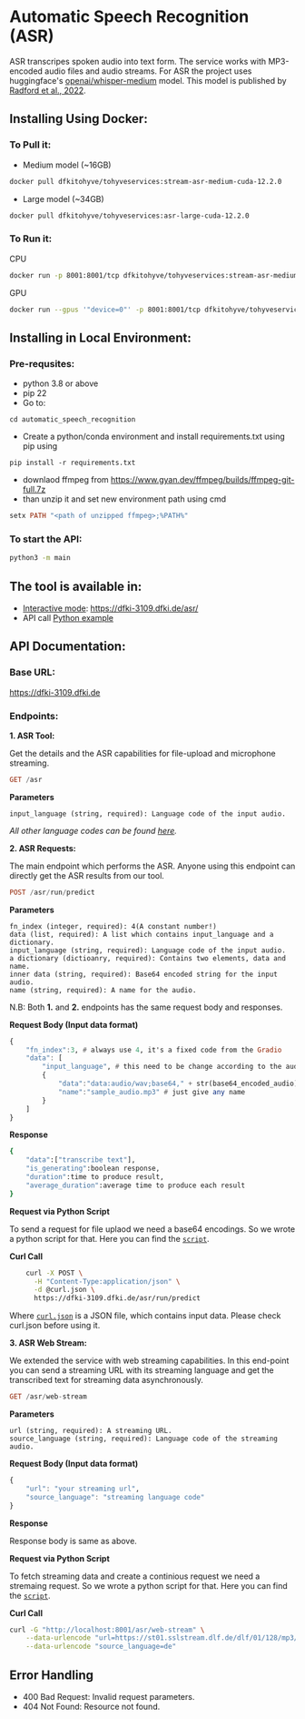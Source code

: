 # Automatic Speech Recognition (ASR)
ASR transcripes spoken audio into text form. The service works with MP3-encoded audio files and audio streams. For ASR the project uses huggingface's [openai/whisper-medium](https://huggingface.co/openai/whisper-medium) model. This model is published by [Radford et al., 2022](https://arxiv.org/abs/2212.04356).

## Installing Using Docker:
### To Pull it: 

* Medium model (~16GB)
```bash
docker pull dfkitohyve/tohyveservices:stream-asr-medium-cuda-12.2.0
```
* Large model (~34GB)
```bash
docker pull dfkitohyve/tohyveservices:asr-large-cuda-12.2.0
```

### To Run it: 

CPU
```bash
docker run -p 8001:8001/tcp dfkitohyve/tohyveservices:stream-asr-medium-cuda-12.2.0
```

GPU
```bash
docker run --gpus '"device=0"' -p 8001:8001/tcp dfkitohyve/tohyveservices:stream-asr-medium-cuda-12.2.0
```




## Installing in Local Environment:
### Pre-requsites:
* python 3.8 or above
* pip 22
* Go to:
```
cd automatic_speech_recognition
```
* Create a python/conda environment and install requirements.txt using pip using 
```
pip install -r requirements.txt
```

* downlaod ffmpeg from https://www.gyan.dev/ffmpeg/builds/ffmpeg-git-full.7z
* than  unzip it and set new environment path using cmd
```hs
setx PATH "<path of unzipped ffmpeg>;%PATH%"
``` 

### To start the API:
```bash
python3 -m main
```
## The tool is available in:
* <u>Interactive mode</u>:  https://dfki-3109.dfki.de/asr/
* API call [Python example](https://github.com/DFKI-NLP/tohyve-services/blob/master/automatic_speech_recognition/request_example.py)

## API Documentation:

### Base URL:
https://dfki-3109.dfki.de

### Endpoints:
**1. ASR Tool:**

Get the details and the ASR capabilities for file-upload and microphone streaming.

```hs
GET /asr
```

**Parameters**

```
input_language (string, required): Language code of the input audio.
```
*All other language codes can be found [here](https://dfki-3109.dfki.de/asr/).*


**2. ASR Requests:**

The main endpoint which performs the ASR. Anyone using this endpoint can directly get the ASR results from our tool.

```hs
POST /asr/run/predict
```

**Parameters**

```
fn_index (integer, required): 4(A constant number!) 
data (list, required): A list which contains input_language and a dictionary. 
input_language (string, required): Language code of the input audio.
a dictionary (dictioanry, required): Contains two elements, data and name.
inner data (string, required): Base64 encoded string for the input audio.
name (string, required): A name for the audio.
```

N.B: Both **1.** and **2.** endpoints has the same request body and responses. 

**Request Body (Input data format)**
```hs
{
    "fn_index":3, # always use 4, it's a fixed code from the Gradio 
    "data": [
        "input_language", # this need to be change according to the audio language code 
        {
            "data":"data:audio/wav;base64," + str(base64_encoded_audio),
            "name":"sample_audio.mp3" # just give any name
        }
    ]
}
```

**Response**
```bash
{
    "data":["transcribe text"],
    "is_generating":boolean response,
    "duration":time to produce result,
    "average_duration":average time to produce each result
}
```

**Request via Python Script**

To send a request for file uplaod we need a base64 encodings. So we wrote a python script for that. Here you can find the [`script`](./request_example.py).

**Curl Call**
```bash
	curl -X POST \
      -H "Content-Type:application/json" \
      -d @curl.json \
      https://dfki-3109.dfki.de/asr/run/predict  
```
Where [`curl.json`](./curl.json) is a JSON file, which contains input data. Please check curl.json before using it. 


**3. ASR Web Stream:**

We extended the service with web streaming capabilities. In this end-point you can send a streaming URL with its streaming language and get the transcribed text for streaming data asynchronously.

```hs
GET /asr/web-stream
```

**Parameters**
```
url (string, required): A streaming URL.
source_language (string, required): Language code of the streaming audio.
```

**Request Body (Input data format)**
```hs
{
    "url": "your streaming url",
    "source_language": "streaming language code"
}
```

**Response**

Response body is same as above. 

**Request via Python Script**

To fetch streaming data and create a continious request we need a stremaing request. So we wrote a python script for that. Here you can find the [`script`](./request_stream.py). 

**Curl Call**
```bash
curl -G "http://localhost:8001/asr/web-stream" \
    --data-urlencode "url=https://st01.sslstream.dlf.de/dlf/01/128/mp3/stream.mp3?aggregator=web" \
    --data-urlencode "source_language=de"
```



## Error Handling
* 400 Bad Request: Invalid request parameters.
* 404 Not Found: Resource not found.
